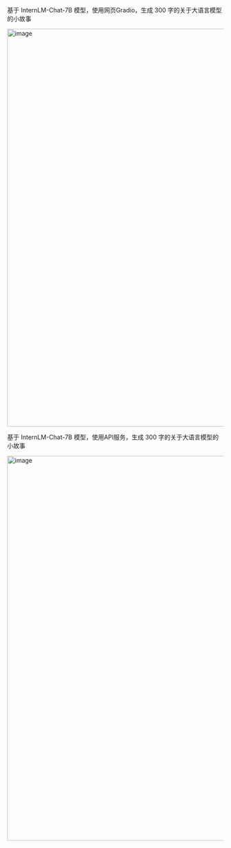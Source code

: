 基于 InternLM-Chat-7B 模型，使用网页Gradio，生成 300 字的关于大语言模型的小故事

<img width="923" alt="image" src="https://github.com/superkong001/InternLM_Learning/assets/37318654/830c9d14-f609-42fd-9214-fee2356f7bd4">

基于 InternLM-Chat-7B 模型，使用API服务，生成 300 字的关于大语言模型的小故事

<img width="893" alt="image" src="https://github.com/superkong001/InternLM_Learning/assets/37318654/205d04c8-b213-4aeb-9c1e-e52355917ab4">
